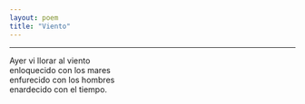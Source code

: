 ```yaml
---
layout: poem
title: "Viento"
---
```


-----

Ayer vi llorar al viento<br>
enloquecido con los mares<br>
enfurecido con los hombres<br>
enardecido con el tiempo.

